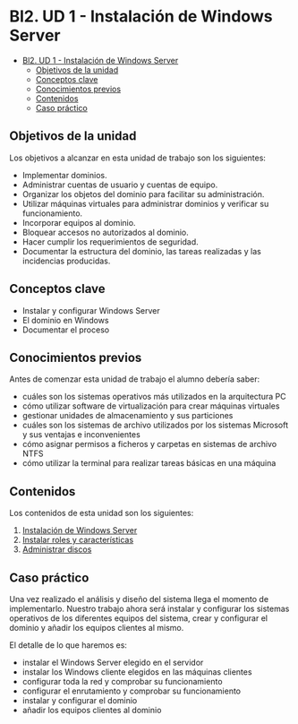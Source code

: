 # Bl2. UD 1 - Instalación de Windows Server
- [Bl2. UD 1 - Instalación de Windows Server](#bl2-ud-1---instalación-de-windows-server)
  - [Objetivos de la unidad](#objetivos-de-la-unidad)
  - [Conceptos clave](#conceptos-clave)
  - [Conocimientos previos](#conocimientos-previos)
  - [Contenidos](#contenidos)
  - [Caso práctico](#caso-práctico)

## Objetivos de la unidad
Los objetivos a alcanzar en esta unidad de trabajo son los siguientes:
- Implementar dominios.
- Administrar cuentas de usuario y cuentas de equipo.
- Organizar los objetos del dominio para facilitar su administración.
- Utilizar máquinas virtuales para administrar dominios y verificar su funcionamiento.
- Incorporar equipos al dominio.
- Bloquear accesos no autorizados al dominio.
- Hacer cumplir los requerimientos de seguridad.
- Documentar la estructura del dominio, las tareas realizadas y las incidencias producidas.

## Conceptos clave
- Instalar y configurar Windows Server
- El dominio en Windows
- Documentar el proceso

## Conocimientos previos
Antes de comenzar esta unidad de trabajo el alumno debería saber:
- cuáles son los sistemas operativos más utilizados en la arquitectura PC
- cómo utilizar software de virtualización para crear máquinas virtuales
- gestionar unidades de almacenamiento y sus particiones
- cuáles son los sistemas de archivo utilizados por los sistemas Microsoft y sus ventajas e inconvenientes
- cómo asignar permisos a ficheros y carpetas en sistemas de archivo NTFS
- cómo utilizar la terminal para realizar tareas básicas en una máquina

## Contenidos
Los contenidos de esta unidad son los siguientes:
1. [Instalación de Windows Server](instal.md)
2. [Instalar roles y características](roles.md)
3. [Administrar discos](discos.md)

## Caso práctico
Una vez realizado el análisis y diseño del sistema llega el momento de implementarlo. Nuestro trabajo ahora será instalar y configurar los sistemas operativos de los diferentes equipos del sistema, crear y configurar el dominio y añadir los equipos clientes al mismo.

El detalle de lo que haremos es:
- instalar el Windows Server elegido en el servidor
- instalar los Windows cliente elegidos en las máquinas clientes
- configurar toda la red y comprobar su funcionamiento
- configurar el enrutamiento y comprobar su funcionamiento
- instalar y configurar el dominio
- añadir los equipos clientes al dominio 
